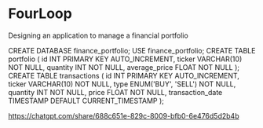 # FourLoop
Designing an application to manage a financial portfolio

CREATE DATABASE finance_portfolio;
USE finance_portfolio;
CREATE TABLE portfolio (
    id INT PRIMARY KEY AUTO_INCREMENT,
    ticker VARCHAR(10) NOT NULL,
    quantity INT NOT NULL,
    average_price FLOAT NOT NULL
);
CREATE TABLE transactions (
    id INT PRIMARY KEY AUTO_INCREMENT,
    ticker VARCHAR(10) NOT NULL,
    type ENUM('BUY', 'SELL') NOT NULL,
    quantity INT NOT NULL,
    price FLOAT NOT NULL,
    transaction_date TIMESTAMP DEFAULT CURRENT_TIMESTAMP
);

https://chatgpt.com/share/688c651e-829c-8009-bfb0-6e476d5d2b4b
